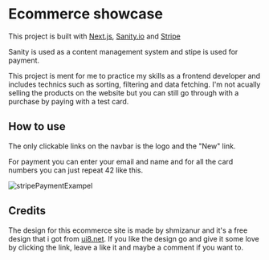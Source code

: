# Ecommerce showcase
This project is built with [Next.js](https://nextjs.org/), [Sanity.io](https://sanity.io/) and [Stripe](https://stripe.com)

Sanity is used as a content management system and stipe is used for payment.

This project is ment for me to practice my skills as a frontend developer and includes technics such as sorting, filtering and data fetching.
I'm not acually selling the products on the website but you can still go through with a purchase by paying with a test card.

## How to use
The only clickable links on the navbar is the logo and the "New" link.

For payment you can enter your email and name and for all the card numbers you can just repeat 42 like this.

![stripePaymentExampel](https://user-images.githubusercontent.com/70642157/173400715-7ffba696-4c62-4a3a-8d90-afca328e5827.PNG)

## Credits
The design for this ecommerce site is made by shmizanur and it's a free design that i got from [ui8.net](https://ui8.net/shmizanur/products/clothing-e-commerce-website).
If you like the design go and give it some love by clicking the link, leave a like it and maybe a comment if you want to.
